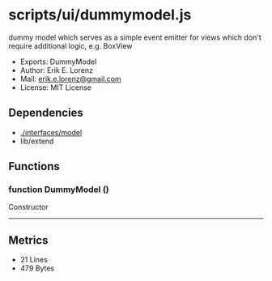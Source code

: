 # scripts/ui/dummymodel.js


dummy model which serves as a simple event emitter for views which don't
require additional logic, e.g. BoxView

* Exports: DummyModel
* Author: Erik E. Lorenz 
* Mail: <erik.e.lorenz@gmail.com>
* License: MIT License


## Dependencies

* <a href="./interfaces/model.html">./interfaces/model</a>
* lib/extend

## Functions

###   function DummyModel ()
Constructor

---

## Metrics

* 21 Lines
* 479 Bytes

